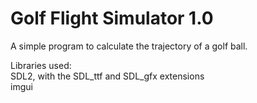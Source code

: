 # Golf Flight Simulator 1.0

A simple program to calculate the trajectory of a golf ball.

Libraries used:<br>
SDL2, with the SDL_ttf and SDL_gfx extensions<br>
imgui
